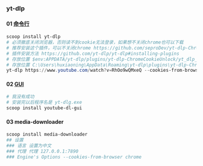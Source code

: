 ### yt-dlp
#### 01 [命令行](https://github.com/yt-dlp/yt-dlp)
```powershell
scoop install yt-dlp
# 必须撤底关闭浏览器，否则读不到cookie无法登录，如果想不关闭chrome也可以下载
# 推荐安装这个插件，可以不关闭chrome https://github.com/seproDev/yt-dlp-ChromeCookieUnlock
# 插件安装方法 https://github.com/yt-dlp/yt-dlp#installing-plugins
# 存放位置 $env:APPDATA/yt-dlp/plugins/yt-dlp-ChromeCookieUnlock/yt_dlp_plugins/
# 存放位置 C:\Users\huxiaoning\AppData\Roaming\yt-dlp\plugins\yt-dlp-ChromeCookieUnlock
yt-dlp https://www.youtube.com/watch?v=RhOo9wQMxeQ --cookies-from-browser chrome

```

#### 02 [GUI](https://github.com/oleksis/youtube-dl-gui)
```powershell
# 我没有成功
# 安装完以后程序名是 yt-dlg.exe
scoop install youtube-dl-gui
```


#### 03 media-downloader
```powershell
scoop install media-downloader
## 设置
### 语言 设置为中文
### 代理 代理 127.0.0.1:7890
### Engine's Options --cookies-from-browser chrome
```